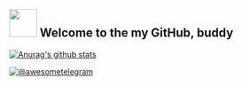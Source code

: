 <h2><img src="https://0x0.st/iDtU.gif" width="50px"> Welcome to the my GitHub, buddy </h2>
 

[![Anurag's github stats](https://github-readme-stats.vercel.app/api?username=immat0x1&show_icons=true)](https://github.com/anuraghazra/github-readme-stats)

[![@awesometelegram](https://0x0.st/iDvK.jpg)](https://telegram.me/oh_no_cr1nge)
 
